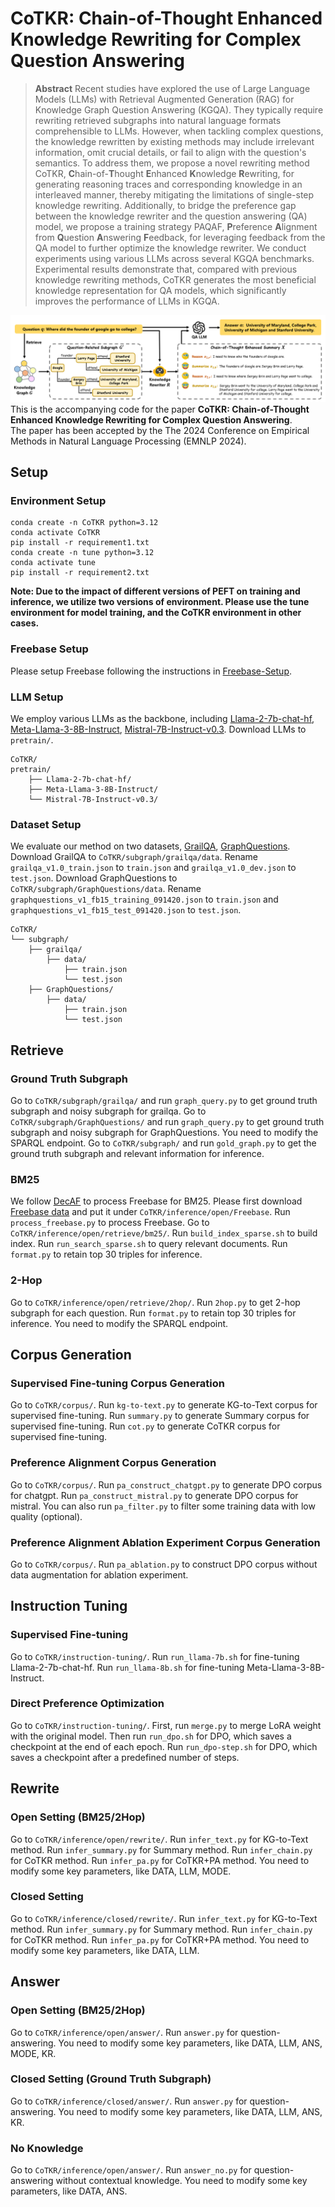 # CoTKR: Chain-of-Thought Enhanced Knowledge Rewriting for Complex Question Answering

> **Abstract**
Recent studies have explored the use of Large Language Models (LLMs) with Retrieval Augmented Generation (RAG) for Knowledge Graph Question Answering (KGQA). They typically require rewriting retrieved subgraphs into natural language formats comprehensible to LLMs. However, when tackling complex questions, the knowledge rewritten by existing methods may include irrelevant information, omit crucial details, or fail to align with the question's semantics. To address them, we propose a novel rewriting method CoTKR, **C**hain-of-**T**hought **E**nhanced **K**nowledge **R**ewriting, for generating reasoning traces and corresponding knowledge in an interleaved manner, thereby mitigating the limitations of single-step knowledge rewriting. Additionally, to bridge the preference gap between the knowledge rewriter and the question answering (QA) model, we propose a training strategy PAQAF, **P**reference **A**lignment from **Q**uestion **A**nswering **F**eedback, for leveraging feedback from the QA model to further optimize the knowledge rewriter. We conduct experiments using various LLMs across several KGQA benchmarks. Experimental results demonstrate that, compared with previous knowledge rewriting methods, CoTKR generates the most beneficial knowledge representation for QA models, which significantly improves the performance of LLMs in KGQA.
> 
![](./figs/1.png)
This is the accompanying code for the paper **CoTKR: Chain-of-Thought Enhanced Knowledge Rewriting for Complex Question Answering**.  
The paper has been accepted by the The 2024 Conference on Empirical Methods in Natural Language Processing (EMNLP 2024).

## Setup
### Environment Setup
```
conda create -n CoTKR python=3.12
conda activate CoTKR
pip install -r requirement1.txt
conda create -n tune python=3.12
conda activate tune
pip install -r requirement2.txt
```
**Note: Due to the impact of different versions of PEFT on training and inference, we utilize two versions of environment. Please use the tune environment for model training, and the CoTKR environment in other cases.**
### Freebase Setup
Please setup Freebase following the instructions in [Freebase-Setup](https://github.com/dki-lab/Freebase-Setup).
### LLM Setup
We employ various LLMs as the backbone, including [Llama-2-7b-chat-hf](https://huggingface.co/meta-llama/Llama-2-7b-chat-hf), [Meta-Llama-3-8B-Instruct](https://huggingface.co/meta-llama/Meta-Llama-3-8B-Instruct), [Mistral-7B-Instruct-v0.3](https://huggingface.co/mistralai/Mistral-7B-Instruct-v0.3). Download LLMs to ```pretrain/```.
```
CoTKR/
pretrain/
    ├── Llama-2-7b-chat-hf/
    ├── Meta-Llama-3-8B-Instruct/
    └── Mistral-7B-Instruct-v0.3/                       
```
### Dataset Setup
We evaluate our method on two datasets, [GrailQA](https://dki-lab.github.io/GrailQA/), [GraphQuestions](https://github.com/dki-lab/GrailQA/tree/main/data). Download GrailQA to ```CoTKR/subgraph/grailqa/data```. Rename ```grailqa_v1.0_train.json``` to ```train.json``` and ```grailqa_v1.0_dev.json``` to ```test.json```. Download GraphQuestions to ```CoTKR/subgraph/GraphQuestions/data```. Rename ```graphquestions_v1_fb15_training_091420.json``` to ```train.json``` and ```graphquestions_v1_fb15_test_091420.json``` to ```test.json```.
```
CoTKR/
└── subgraph/
    ├── grailqa/
        ├── data/
            ├── train.json
            └── test.json
    ├── GraphQuestions/
        ├── data/
            ├── train.json
            └── test.json                                     
```

## Retrieve
### Ground Truth Subgraph
Go to ```CoTKR/subgraph/grailqa/``` and run ```graph_query.py``` to get ground truth subgraph and noisy subgraph for grailqa. Go to ```CoTKR/subgraph/GraphQuestions/``` and run ```graph_query.py``` to get ground truth subgraph and noisy subgraph for GraphQuestions. You need to modify the SPARQL endpoint.
Go to ```CoTKR/subgraph/``` and run ```gold_graph.py``` to get the ground truth subgraph and relevant information for inference.

### BM25
We follow [DecAF](https://github.com/awslabs/decode-answer-logical-form) to process Freebase for BM25. Please first download [Freebase data](https://drive.google.com/file/d/13y_mwHI3pyARqIfjMxyU17U-aC0eQKHB/view?usp=share_link) and put it under ```CoTKR/inference/open/Freebase```. Run ```process_freebase.py``` to process Freebase.
Go to ```CoTKR/inference/open/retrieve/bm25/```. Run ```build_index_sparse.sh``` to build index. Run ```run_search_sparse.sh``` to query relevant documents. Run ```format.py``` to retain top 30 triples for inference.

### 2-Hop
Go to ```CoTKR/inference/open/retrieve/2hop/```. Run ```2hop.py``` to get 2-hop subgraph for each question. Run ```format.py``` to retain top 30 triples for inference. You need to modify the SPARQL endpoint.

## Corpus Generation
### Supervised Fine-tuning Corpus Generation
Go to ```CoTKR/corpus/```. Run ```kg-to-text.py``` to generate KG-to-Text corpus for supervised fine-tuning. Run ```summary.py``` to generate Summary corpus for supervised fine-tuning. Run ```cot.py``` to generate CoTKR corpus for supervised fine-tuning.
### Preference Alignment Corpus Generation
Go to ```CoTKR/corpus/```. Run ```pa_construct_chatgpt.py``` to generate DPO corpus for chatgpt. Run ```pa_construct_mistral.py``` to generate DPO corpus for mistral. You can also run ```pa_filter.py``` to filter some training data with low quality (optional).
### Preference Alignment Ablation Experiment Corpus Generation
Go to ```CoTKR/corpus/```. Run ```pa_ablation.py``` to construct DPO corpus without data augmentation for ablation experiment.

## Instruction Tuning
### Supervised Fine-tuning
Go to ```CoTKR/instruction-tuning/```. Run ```run_llama-7b.sh``` for fine-tuning Llama-2-7b-chat-hf. Run ```run_llama-8b.sh``` for fine-tuning Meta-Llama-3-8B-Instruct.
### Direct Preference Optimization
Go to ```CoTKR/instruction-tuning/```. First, run ```merge.py``` to merge LoRA weight with the original model. Then run ```run_dpo.sh``` for DPO, which saves a checkpoint at the end of each epoch. Run ```run_dpo-step.sh``` for DPO, which saves a checkpoint after a predefined number of steps.

## Rewrite
### Open Setting (BM25/2Hop)
Go to ```CoTKR/inference/open/rewrite/```. Run ```infer_text.py``` for KG-to-Text method. Run ```infer_summary.py``` for Summary method. Run ```infer_chain.py``` for CoTKR method. Run ```infer_pa.py``` for CoTKR+PA method. You need to modify some key parameters, like DATA, LLM, MODE.

### Closed Setting
Go to ```CoTKR/inference/closed/rewrite/```. Run ```infer_text.py``` for KG-to-Text method. Run ```infer_summary.py``` for Summary method. Run ```infer_chain.py``` for CoTKR method. Run ```infer_pa.py``` for CoTKR+PA method. You need to modify some key parameters, like DATA, LLM.

## Answer
### Open Setting (BM25/2Hop)
Go to ```CoTKR/inference/open/answer/```. Run ```answer.py``` for question-answering. You need to modify some key parameters, like DATA, LLM, ANS, MODE, KR.

### Closed Setting (Ground Truth Subgraph)
Go to ```CoTKR/inference/closed/answer/```. Run ```answer.py``` for question-answering. You need to modify some key parameters, like DATA, LLM, ANS, KR.

### No Knowledge
Go to ```CoTKR/inference/open/answer/```. Run ```answer_no.py``` for question-answering without contextual knowledge. You need to modify some key parameters, like DATA, ANS.

